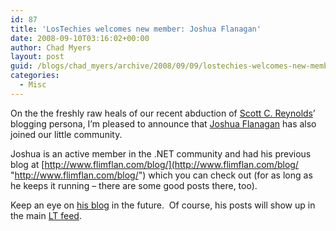 ```yaml
---
id: 87
title: 'LosTechies welcomes new member: Joshua Flanagan'
date: 2008-09-10T03:16:02+00:00
author: Chad Myers
layout: post
guid: /blogs/chad_myers/archive/2008/09/09/lostechies-welcomes-new-member-joshua-flanagan.aspx
categories:
  - Misc
---
```

On the the freshly raw heals of our recent abduction of [Scott C. Reynolds](http://www.lostechies.com/blogs/scottcreynolds/archive/2008/09/04/viva-lostechies.aspx)’ blogging persona, I’m pleased to announce that [Joshua Flanagan](joshuaflanagan.lostechies.com) has also joined our little community.

Joshua is an active member in the .NET community and had his previous blog at [http://www.flimflan.com/blog/](http://www.flimflan.com/blog/ "http://www.flimflan.com/blog/") which you can check out (for as long as he keeps it running – there are some good posts there, too).</p> </p> </p> </p> </p> </p> 

Keep an eye on [his blog](http://joshuaflanagan.lostechies.com) in the future.&#160; Of course, his posts will show up in the main [LT feed](http://feeds.feedburner.com/LosTechies).